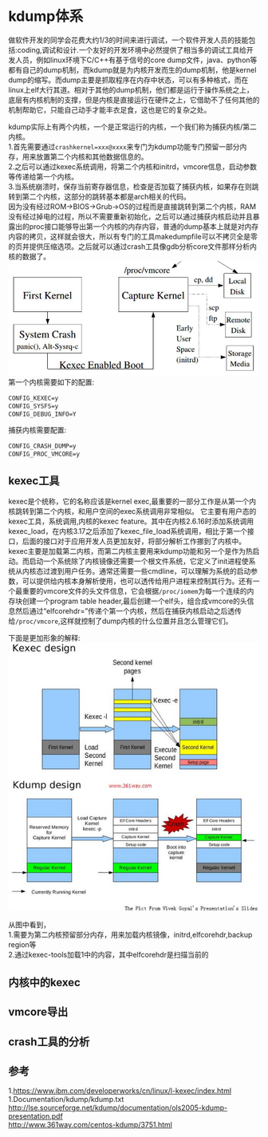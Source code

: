 # kdump体系
做软件开发的同学会花费大约1/3的时间来进行调试，一个软件开发人员的技能包括:coding,调试和设计.一个友好的开发环境中必然提供了相当多的调试工具给开发人员，例如linux环境下C/C++有基于信号的core dump文件，java、python等都有自己的dump机制，而kdump就是为内核开发而生的dump机制，他是kernel dump的缩写。而dump主要是抓取程序在内存中状态，可以有多种格式，而在linux上elf大行其道。相对于其他的dump机制，他们都是运行于操作系统之上，底层有内核机制的支撑，但是内核是直接运行在硬件之上，它借助不了任何其他的机制帮助它，只能自己动手才能丰衣足食，这也是它的复杂之处。

kdump实际上有两个内核，一个是正常运行的内核，一个我们称为捕获内核/第二内核。  
1.首先需要通过`crashkernel=xxx@xxxx`来专门为kdump功能专门预留一部分内存，用来放置第二个内核和其他数据信息的。  
2.之后可以通过kexec系统调用，将第二个内核和initrd，vmcore信息，启动参数等传递给第一个内核。  
3.当系统崩溃时，保存当前寄存器信息，检查是否加载了捕获内核，如果存在则跳转到第二个内核，这部分的跳转基本都是arch相关的代码。  
因为没有经过ROM->BIOS->Grub->OS的过程而是直接跳转到第二个内核，RAM没有经过掉电的过程，所以不需要重新初始化，之后可以通过捕获内核启动并且暴露出的proc接口能够导出第一个内核的内存内容，普通的dump基本上就是对内存内容的拷贝，这样就会很大，所以有专门的工具makedumpfile可以不拷贝全是零的页并提供压缩选项。之后就可以通过crash工具像gdb分析core文件那样分析内核的数据了。
![image](../images/kdump-overview.png)
第一个内核需要如下的配置:
```
CONFIG_KEXEC=y
CONFIG_SYSFS=y
CONFIG_DEBUG_INFO=Y
```
捕获内核需要配置:
```
CONFIG_CRASH_DUMP=y
CONFIG_PROC_VMCORE=y
```

## kexec工具
kexec是个统称，它的名称应该是kernel exec,最重要的一部分工作是从第一个内核跳转到第二个内核，和用户空间的exec系统调用非常相似。
它主要有用户态的kexec工具，系统调用,内核的kexec feature。其中在内核2.6.16时添加系统调用kexec_load，在内核3.17之后添加了kexec_file_load系统调用，相比于第一个接口，后面的接口对于应用开发人员更加友好，将部分解析工作挪到了内核中。  
kexec主要是加载第二内核，而第二内核主要用来kdump功能和另一个是作为热启动。而启动一个系统除了内核镜像还需要一个根文件系统，它定义了init进程使系统从内核态过渡到用户任务。通常还需要一些cmdline，可以理解为系统的启动参数，可以提供给内核本身解析使用，也可以透传给用户进程来控制其行为。还有一个最重要的vmcore文件的头文件信息，它会根据`/proc/iomem`为每一个连续的内存块创建一个program table header,最后创建一个elf头，组合成vmcore的头信息然后通过“elfcorehdr=”传递个第一个内核，然后在捕获内核启动之后透传给`/proc/vmcore`,这样就控制了dump内核的什么位置并且怎么管理它们。

下面是更加形象的解释:
![image](../images/kdump-design.jpg)

从图中看到，  
1.需要为第二内核预留部分内存，用来加载内核镜像，initrd,elfcorehdr,backup region等  
2.通过kexec-tools加载1中的内容，其中elfcorehdr是扫描当前的  
## 内核中的kexec

## vmcore导出

## crash工具的分析

## 参考
1.https://www.ibm.com/developerworks/cn/linux/l-kexec/index.html  
1.Documentation/kdump/kdump.txt  
http://lse.sourceforge.net/kdump/documentation/ols2005-kdump-presentation.pdf  
http://www.361way.com/centos-kdump/3751.html  
